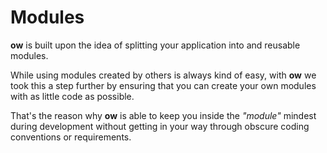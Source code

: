 # Modules

**ow** is built upon the idea of splitting your application into and reusable modules.

While using modules created by others is always kind of easy, with **ow** we took this a step further
by ensuring that you can create your own modules with as little code as possible.

That's the reason why **ow** is able to keep you inside the *"module"* mindest during development
without getting in your way through obscure coding conventions or requirements.